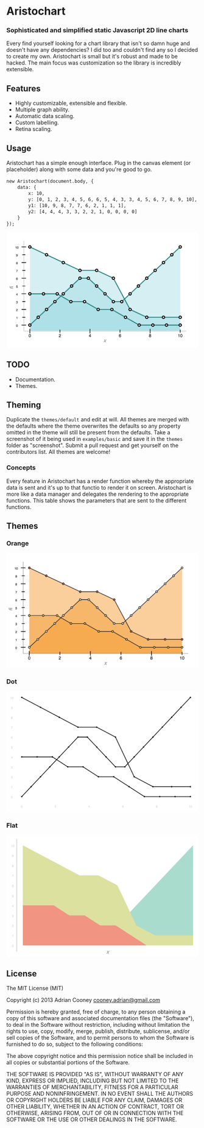 # Aristochart
### Sophisticated and simplified static Javascript 2D line charts
Every find yourself looking for a chart library that isn't so damn huge and doesn't have any dependencies? I did too and couldn't find any so I decided to create my own. Aristochart is small but it's robust and made to be hacked. The main focus was customization so the library is incredibly extensible.

## Features
* Highly customizable, extensible and flexible.
* Multiple graph ability.
* Automatic data scaling.
* Custom labelling.
* Retina scaling.

## Usage
Aristochart has a simple enough interface. Plug in the canvas element (or placeholder) along with some data and you're good to go.

	new Aristochart(document.body, {
		data: {
			x: 10,
			y: [0, 1, 2, 3, 4, 5, 6, 6, 5, 4, 3, 3, 4, 5, 6, 7, 8, 9, 10],
			y1: [10, 9, 8, 7, 7, 6, 2, 1, 1, 1],
			y2: [4, 4, 4, 3, 3, 2, 2, 1, 0, 0, 0, 0]
		}
	});

![Default](/themes/default/screenshot.png "Default Theme")

## TODO
* Documentation.
* Themes.

## Theming
Duplicate the `themes/default` and edit at will. All themes are merged with the defaults where the theme overwrites the defaults so any property omitted in the theme will still be present from the defaults. Take a screenshot of it being used in `examples/basic` and save it in the `themes` folder as "screenshot". Submit a pull request and get yourself on the contributors list. All themes are welcome!

### Concepts
Every feature in Aristochart has a render function whereby the appropriate data is sent and it's up to that functio to render it on screen. Aristochart is more like a data manager and delegates the rendering to the appropriate functions. This table shows the parameters that are sent to the different functions.

## Themes

### Orange
![Orange Theme](/themes/orange/screenshot.png "Orange")

### Dot
![Dot Theme](/themes/dot/screenshot.png "Dot")

### Flat
![Flat Theme](/themes/flat/screenshot.png "Flat")

## License
The MIT License (MIT)

Copyright (c) 2013 Adrian Cooney <cooney.adrian@gmail.com>

Permission is hereby granted, free of charge, to any person obtaining a copy
of this software and associated documentation files (the "Software"), to deal
in the Software without restriction, including without limitation the rights
to use, copy, modify, merge, publish, distribute, sublicense, and/or sell
copies of the Software, and to permit persons to whom the Software is
furnished to do so, subject to the following conditions:

The above copyright notice and this permission notice shall be included in
all copies or substantial portions of the Software.

THE SOFTWARE IS PROVIDED "AS IS", WITHOUT WARRANTY OF ANY KIND, EXPRESS OR
IMPLIED, INCLUDING BUT NOT LIMITED TO THE WARRANTIES OF MERCHANTABILITY,
FITNESS FOR A PARTICULAR PURPOSE AND NONINFRINGEMENT. IN NO EVENT SHALL THE
AUTHORS OR COPYRIGHT HOLDERS BE LIABLE FOR ANY CLAIM, DAMAGES OR OTHER
LIABILITY, WHETHER IN AN ACTION OF CONTRACT, TORT OR OTHERWISE, ARISING FROM,
OUT OF OR IN CONNECTION WITH THE SOFTWARE OR THE USE OR OTHER DEALINGS IN
THE SOFTWARE.